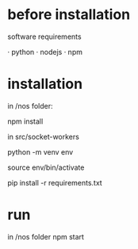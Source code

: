 # before installation

software requirements

· python
· nodejs
· npm

# installation

in /nos folder: 

  npm install

in src/socket-workers

  python -m venv env

  source env/bin/activate

  pip install -r requirements.txt

# run 

in /nos folder
  npm start
